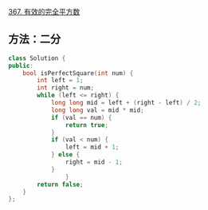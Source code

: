 [367. 有效的完全平方数](https://leetcode-cn.com/problems/valid-perfect-square/)

## 方法：二分

```c++
class Solution {
public:
    bool isPerfectSquare(int num) {
        int left = 1;
        int right = num;
        while (left <= right) {
            long long mid = left + (right - left) / 2;
            long long val = mid * mid;
            if (val == num) {
                return true;
            }
            if (val < num) {
                left = mid + 1;
            } else {
                right = mid - 1;
            }
                }
        return false;
    }
};
```

